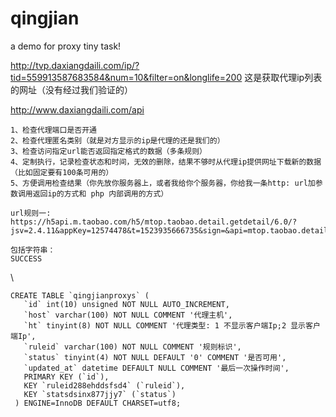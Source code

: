 # qingjian
a demo for proxy tiny task!

http://tvp.daxiangdaili.com/ip/?tid=559913587683584&num=10&filter=on&longlife=200
这是获取代理ip列表的网址（没有经过我们验证的）

http://www.daxiangdaili.com/api

```
1、检查代理端口是否开通
2、检查代理匿名类别（就是对方显示的ip是代理的还是我们的）
3、检查访问指定url能否返回指定格式的数据（多条规则）
4、定制执行，记录检查状态和时间，无效的删除，结果不够时从代理ip提供网址下载新的数据（比如固定要有100条可用的）
5、方便调用检查结果（你先放你服务器上，或者我给你个服务器，你给我一条http: url加参数调用返回ip的方式和 php 内部调用的方式）

url规则一:
https://h5api.m.taobao.com/h5/mtop.taobao.detail.getdetail/6.0/?jsv=2.4.11&appKey=12574478&t=1523935666735&sign=&api=mtop.taobao.detail.getdetail&v=6.0&ttid=2017%40htao_h5_1.0.0&type=jsonp&dataType=jsonp&callback=mtopjsonp1&data=%7B%22exParams%22%3A%22%7B%5C%22countryCode%5C%22%3A%5C%22CN%5C%22%7D%22%2C%22itemNumId%22%3A%2216204910274%22%7D

包括字符串：
SUCCESS

```
\
```
CREATE TABLE `qingjianproxys` (
   `id` int(10) unsigned NOT NULL AUTO_INCREMENT,
   `host` varchar(100) NOT NULL COMMENT '代理主机',
   `ht` tinyint(8) NOT NULL COMMENT '代理类型: 1 不显示客户端Ip;2 显示客户端Ip',
   `ruleid` varchar(100) NOT NULL COMMENT '规则标识',
   `status` tinyint(4) NOT NULL DEFAULT '0' COMMENT '是否可用',
   `updated_at` datetime DEFAULT NULL COMMENT '最后一次操作时间',
   PRIMARY KEY (`id`),
   KEY `ruleid288ehddsfsd4` (`ruleid`),
   KEY `statsdsinx877jjy7` (`status`)
 ) ENGINE=InnoDB DEFAULT CHARSET=utf8;
```
